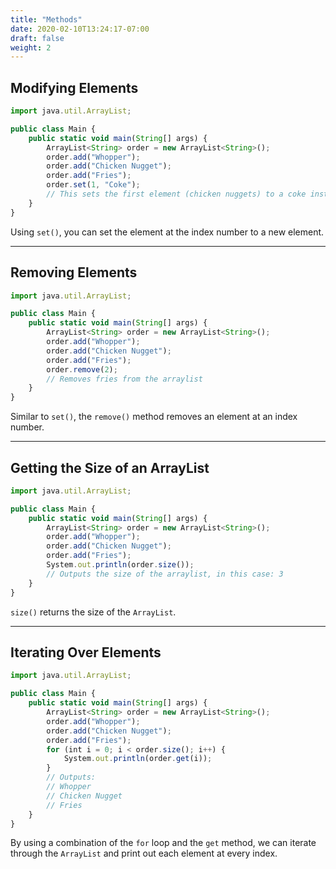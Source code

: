 ```yaml
---
title: "Methods"
date: 2020-02-10T13:24:17-07:00
draft: false
weight: 2
---
```


## Modifying Elements

```js javascript
import java.util.ArrayList;

public class Main {
    public static void main(String[] args) {
        ArrayList<String> order = new ArrayList<String>();
        order.add("Whopper");
        order.add("Chicken Nugget");
        order.add("Fries");
        order.set(1, "Coke");
        // This sets the first element (chicken nuggets) to a coke instead
    }
}
```
Using `set()`, you can set the element at the index number to a new element.

<hr>

## Removing Elements

```js javascript
import java.util.ArrayList;

public class Main {
    public static void main(String[] args) {
        ArrayList<String> order = new ArrayList<String>();
        order.add("Whopper");
        order.add("Chicken Nugget");
        order.add("Fries");
        order.remove(2);
        // Removes fries from the arraylist
    }
}
```
Similar to `set()`, the `remove()` method removes an element at an index number.

<hr>

## Getting the Size of an ArrayList

```js javascript
import java.util.ArrayList;

public class Main {
    public static void main(String[] args) {
        ArrayList<String> order = new ArrayList<String>();
        order.add("Whopper");
        order.add("Chicken Nugget");
        order.add("Fries");
        System.out.println(order.size());
        // Outputs the size of the arraylist, in this case: 3
    }
}
```
`size()` returns the size of the `ArrayList`.

<hr>

## Iterating Over Elements

```js javascript
import java.util.ArrayList;

public class Main {
    public static void main(String[] args) {
        ArrayList<String> order = new ArrayList<String>();
        order.add("Whopper");
        order.add("Chicken Nugget");
        order.add("Fries");
        for (int i = 0; i < order.size(); i++) {
            System.out.println(order.get(i));
        }
        // Outputs:
        // Whopper
        // Chicken Nugget
        // Fries
    }
}
```

By using a combination of the `for` loop and the `get` method, we can iterate through the `ArrayList` and print out each element at every index.
